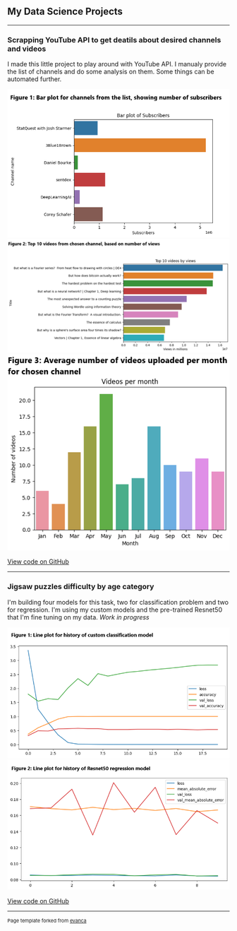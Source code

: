 ## My Data Science Projects 

---

### Scrapping YouTube API to get deatils about desired channels and videos 

I made this little project to play around with YouTube API. I manualy provide the list of channels and do some analysis on them. Some things can be automated further.

<img src="images/ranking.png?raw=true" />

<img src="images/top10.png?raw=true" />

<img src="images/videos_per_month.png?raw=true" />

[View code on GitHub](https://github.com/KZadka/YouTubeAnalizer)

---

### Jigsaw puzzles difficulty by age category

I'm building four models for this task, two for classification problem and two for regression.
I'm using my custom models and the pre-trained Resnet50 that I'm fine tuning on my data.
_Work in progress_

<img src="images/custom_class_model.png?raw=true" />

<img src="images/resnet_reg_model.png?raw=true" />

[View code on GitHub](https://github.com/KZadka/Jigsaw-Puzzle-Difficulty)

---
<p style="font-size:11px">Page template forked from <a href="https://github.com/evanca/quick-portfolio">evanca</a></p>
<!-- Remove above link if you don't want to attibute -->
